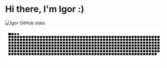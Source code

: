 # Hi there, I'm Igor :)

![Igor GitHub stats](https://github-readme-stats.vercel.app/api?username=IgorDias01&show_icons=true&theme=tokyonight)

 ![Snake animation](https://github.com/ellen2121/ellen2121/blob/output/github-contribution-grid-snake.svg)
